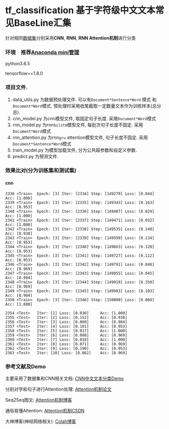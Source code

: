# tf_classification 基于字符级中文文本常见BaseLine汇集

针对相同[数据集](https://pan.baidu.com/share/init?surl=hugrfRu)分别采用**CNN**, **RNN**, **RNN Attention机制**进行分类

### 环境　推荐[Anaconda mini管理](https://www.jianshu.com/p/169403f7e40c)

python3.6.5 

tensorflow==1.8.0


### 项目文件.
1. data_utils.py 为数据预处理文件. 可以有`Document*Sentence*Word` 模式 和`Document*Word`模式. 预处理时采用收尾截取一定数量文本作为训练样本(总分总).
2. cnn_model.py 为cnn模型文件, 取固定句子长度. 采用`Document*Word`模式
3. rnn_model.py 为rnn`bilstm`模型文件, 每批次句子长度不固定. 采用`Document*Word`模式
4. rnn_attention.py 为rnn`gru` attention模型文件, 句子长度不固定. 采用`Document*Sentence*Word`模式
5. train_model.py 为模型加载文件, 分为公共超参数和自定义参数.
6. predict.py 为预测文件. 

### 效果比对(分为训练集和测试集)
#### cnn 

```angular2html
2338 <Train>  Epoch: [3] Iter: [2334] Step: [149279] Loss: [0.044]    Acc: [1.000]
2339 <Train>  Epoch: [3] Iter: [2335] Step: [149343] Loss: [0.163]    Acc: [0.953]
2340 <Train>  Epoch: [3] Iter: [2336] Step: [149407] Loss: [0.029]    Acc: [1.000]
2341 <Train>  Epoch: [3] Iter: [2337] Step: [149471] Loss: [0.032]    Acc: [1.000]
2342 <Train>  Epoch: [3] Iter: [2338] Step: [149535] Loss: [0.140]    Acc: [0.938]
2343 <Train>  Epoch: [3] Iter: [2339] Step: [149599] Loss: [0.134]    Acc: [0.953]
2344 <Train>  Epoch: [3] Iter: [2340] Step: [149663] Loss: [0.120]    Acc: [0.953]
2345 <Train>  Epoch: [3] Iter: [2341] Step: [149727] Loss: [0.112]    Acc: [0.953]
2346 <Train>  Epoch: [3] Iter: [2342] Step: [149791] Loss: [0.048]    Acc: [0.969]
2347 <Train>  Epoch: [3] Iter: [2343] Step: [149855] Loss: [0.045]    Acc: [0.984]
2348 <Train>  Epoch: [3] Iter: [2344] Step: [149919] Loss: [0.350]    Acc: [0.969]
2349 <Train>  Epoch: [3] Iter: [2345] Step: [149983] Loss: [0.103]    Acc: [0.984]
2350 <Train>  Epoch: [3] Iter: [2346] Step: [150000] Loss: [0.004]    Acc: [1.000]
```

```angular2html
2354 <Test>   Iter: [1] Loss: [0.030]     Acc: [1.000]
2355 <Test>   Iter: [2] Loss: [0.152]     Acc: [0.938]
2356 <Test>   Iter: [3] Loss: [0.060]     Acc: [0.984]
2357 <Test>   Iter: [4] Loss: [0.101]     Acc: [0.953]
2358 <Test>   Iter: [5] Loss: [0.017]     Acc: [1.000]
2359 <Test>   Iter: [6] Loss: [0.088]     Acc: [0.969]
2360 <Test>   Iter: [7] Loss: [0.018]     Acc: [1.000]
2361 <Test>   Iter: [8] Loss: [0.071]     Acc: [0.969]
2362 <Test>   Iter: [9] Loss: [0.190]     Acc: [0.953]
2363 <Test>   Iter: [10] Loss: [0.062]    Acc: [0.969]
```

### 参考文献及Demo

主要采用了数据集和CNN相关文档: [CNN中文文本分类Demo](https://github.com/gaussic/text-classification-cnn-rnn)

分别对字和句子进行Attention处理: [Attention机制论文](https://www.cs.cmu.edu/~diyiy/docs/naacl16.pdf)

Seq2Seq图文: [Attention机制博客](https://theneuralperspective.com/2016/11/20/recurrent-neural-network-rnn-part-4-attentional-interfaces/)

通俗易懂Attention: [Attention机制CSDN](https://blog.csdn.net/BVL10101111/article/details/78470716)

大神博客(神经网络相关): [Colah博客](http://colah.github.io)
